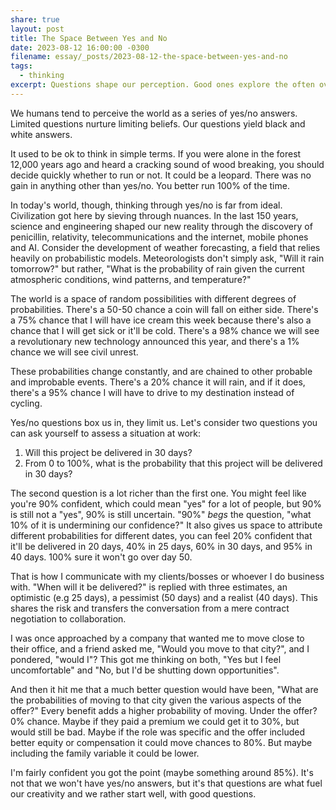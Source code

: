 ```yaml
---
share: true
layout: post
title: The Space Between Yes and No
date: 2023-08-12 16:00:00 -0300
filename: essay/_posts/2023-08-12-the-space-between-yes-and-no
tags:
  - thinking
excerpt: Questions shape our perception. Good ones explore the often overlooked realm of uncertainty, challenging us to think beyond binary choices and embracing the complex nuances shaping our world.
---
```



We humans tend to perceive the world as a series of yes/no answers. Limited questions nurture limiting beliefs. Our questions yield black and white answers.

It used to be ok to think in simple terms. If you were alone in the forest 12,000 years ago and heard a cracking sound of wood breaking, you should decide quickly whether to run or not. It could be a leopard. There was no gain in anything other than yes/no. You better run 100% of the time.

In today's world, though, thinking through yes/no is far from ideal. Civilization got here by sieving through nuances. In the last 150 years, science and engineering shaped our new reality through the discovery of penicillin, relativity, telecommunications and the internet, mobile phones and AI. Consider the development of weather forecasting, a field that relies heavily on probabilistic models. Meteorologists don't simply ask, "Will it rain tomorrow?" but rather, "What is the probability of rain given the current atmospheric conditions, wind patterns, and temperature?"

The world is a space of random possibilities with different degrees of probabilities. There's a 50-50 chance a coin will fall on either side. There's a 75% chance that I will have ice cream this week because there's also a chance that I will get sick or it'll be cold. There's a 98% chance we will see a revolutionary new technology announced this year, and there's a 1% chance we will see civil unrest.

These probabilities change constantly, and are chained to other probable and improbable events. There's a 20% chance it will rain, and if it does, there's a 95% chance I will have to drive to my destination instead of cycling.

Yes/no questions box us in, they limit us. Let's consider two questions you can ask yourself to assess a situation at work:

1. Will this project be delivered in 30 days?
2. From 0 to 100%, what is the probability that this project will be delivered in 30 days?

The second question is a lot richer than the first one. You might feel like you're 90% confident, which could mean "yes" for a lot of people, but 90% is still not a "yes", 90% is still uncertain. "90%" *begs* the question, "what 10% of it is undermining our confidence?" It also gives us space to attribute different probabilities for different dates, you can feel 20% confident that it'll be delivered in 20 days, 40% in 25 days, 60% in 30 days, and 95% in 40 days. 100% sure it won't go over day 50.

That is how I communicate with my clients/bosses or whoever I do business with. "When will it be delivered?" is replied with three estimates, an optimistic (e.g 25 days), a pessimist (50 days) and a realist (40 days). This shares the risk and transfers the conversation from a mere contract negotiation to collaboration.

I was once approached by a company that wanted me to move close to their office, and a friend asked me, "Would you move to that city?", and I pondered, "would I"? This got me thinking on both, "Yes but I feel uncomfortable" and "No, but I'd be shutting down opportunities". 

And then it hit me that a much better question would have been, "What are the probabilities of moving to that city given the various aspects of the offer?" Every benefit adds a higher probability of moving. Under the offer? 0% chance. Maybe if they paid a premium we could get it to 30%, but would still be bad. Maybe if the role was specific and the offer included better equity or compensation it could move chances to 80%. But maybe including the family variable it could be lower.

I'm fairly confident you got the point (maybe something around 85%). It's not that we won't have yes/no answers, but it's that questions are what fuel our creativity and we rather start well, with good questions.
